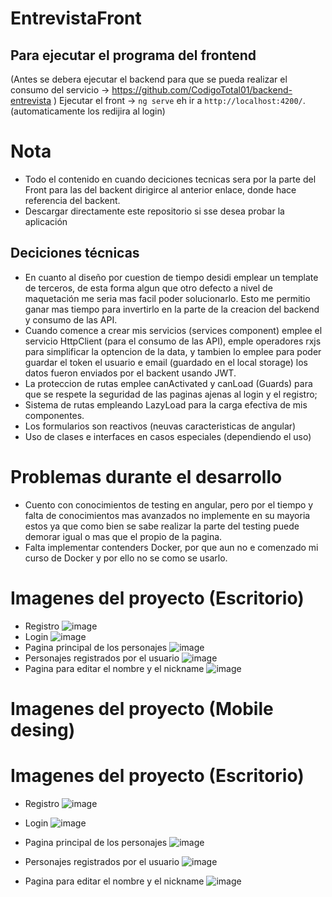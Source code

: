 # EntrevistaFront

## Para ejecutar el programa del frontend
(Antes se debera ejecutar el backend para que se pueda realizar el consumo del servicio → https://github.com/CodigoTotal01/backend-entrevista )
Ejecutar el front → `ng serve` eh ir a  `http://localhost:4200/`. (automaticamente los redijira al login)

# Nota
* Todo el contenido en cuando deciciones tecnicas sera por la parte del Front para las del backent dirigirce al anterior enlace, donde hace referencia del backent.
* Descargar directamente este repositorio si sse desea probar la aplicación
## Deciciones técnicas
* En cuanto al diseño por cuestion de tiempo desidi emplear un template de terceros, de esta forma algun que otro defecto a nivel de maquetación me seria mas facil poder solucionarlo. Esto me permitio ganar mas tiempo para invertirlo en la parte de la creacion del backend y consumo de las API.
* Cuando comence a crear mis servicios (services component) emplee el servicio HttpClient (para el consumo de las API), emple operadores rxjs para simplificar la optencion de la data, y tambien lo emplee para poder guardar el token el usuario e email (guardado en el local storage) los datos fueron enviados por el backent usando JWT. 
* La proteccion de rutas emplee canActivated y canLoad (Guards) para que se respete la seguridad de las paginas ajenas al login y el registro;
* Sistema de rutas empleando LazyLoad para la carga efectiva de mis componentes. 
* Los formularios son reactivos (neuvas caracteristicas de angular)
* Uso de clases e interfaces en casos especiales (dependiendo el uso)

# Problemas durante el desarrollo
* Cuento con conocimientos de testing en angular, pero por el tiempo y falta de conocimientos mas avanzados no implemente en su mayoria estos ya que como bien se sabe realizar la parte del testing puede demorar igual o mas que el propio de la pagina.
* Falta implementar contenders Docker, por que aun no e comenzado mi curso de Docker y por ello no se como se usarlo.

# Imagenes del proyecto (Escritorio)
* Registro
![image](https://user-images.githubusercontent.com/85316618/215914846-5adaa51b-dbfa-4839-a2e0-f3e84da6b836.png)
* Login
![image](https://user-images.githubusercontent.com/85316618/215914890-97934ca8-c904-4071-8900-7e59832466fb.png)
* Pagina principal de los personajes 
![image](https://user-images.githubusercontent.com/85316618/215915026-0652de54-e744-48ca-8848-e78ffdbfc60c.png)
* Personajes registrados por el usuario
![image](https://user-images.githubusercontent.com/85316618/215915082-90e54fdf-0e63-44d3-af77-b1b457c34a79.png)
* Pagina para editar el  nombre y el nickname
![image](https://user-images.githubusercontent.com/85316618/215915208-b760b699-83ae-4cdb-a8c0-8b1a378e1535.png)

# Imagenes del proyecto (Mobile desing)
# Imagenes del proyecto (Escritorio)
* Registro
![image](https://user-images.githubusercontent.com/85316618/215915302-4decec39-d3ce-4b0d-a9bd-75578083e192.png)
* Login
![image](https://user-images.githubusercontent.com/85316618/215915319-3734d1ed-4be3-4ec4-86c9-22991dd39827.png)

* Pagina principal de los personajes 
![image](https://user-images.githubusercontent.com/85316618/215915352-ec858640-e9a7-436b-8e9e-3dc7deeb58c0.png)

* Personajes registrados por el usuario
![image](https://user-images.githubusercontent.com/85316618/215915621-4398e5ac-2864-41ca-acc7-c90240129439.png)

* Pagina para editar el  nombre y el nickname
![image](https://user-images.githubusercontent.com/85316618/215915641-e6fbd527-63e8-4311-b676-df90aae71e9b.png)






